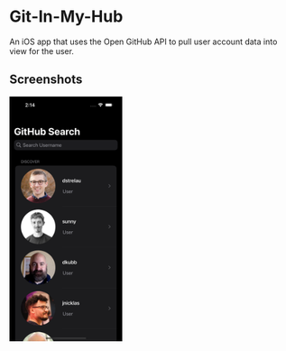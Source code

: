 # Git-In-My-Hub
An iOS app that uses the Open GitHub API to pull user account data into view for the user.

## Screenshots

<img src="homeview.png" width="200"/>
